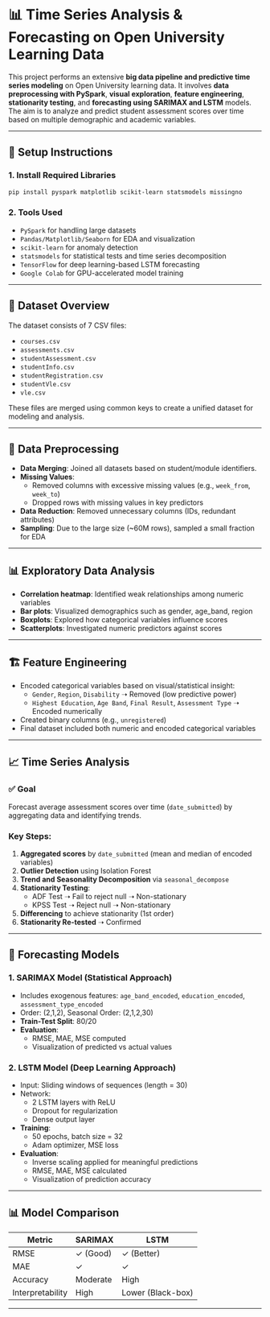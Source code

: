 # 📊 Time Series Analysis & Forecasting on Open University Learning Data

This project performs an extensive **big data pipeline and predictive time series modeling** on Open University learning data. It involves **data preprocessing with PySpark**, **visual exploration**, **feature engineering**, **stationarity testing**, and **forecasting using SARIMAX and LSTM** models. The aim is to analyze and predict student assessment scores over time based on multiple demographic and academic variables.

---

## 🔧 Setup Instructions

### 1. Install Required Libraries
```bash
pip install pyspark matplotlib scikit-learn statsmodels missingno
```

### 2. Tools Used
- `PySpark` for handling large datasets
- `Pandas/Matplotlib/Seaborn` for EDA and visualization
- `scikit-learn` for anomaly detection
- `statsmodels` for statistical tests and time series decomposition
- `TensorFlow` for deep learning-based LSTM forecasting
- `Google Colab` for GPU-accelerated model training

---

## 📂 Dataset Overview

The dataset consists of 7 CSV files:
- `courses.csv`
- `assessments.csv`
- `studentAssessment.csv`
- `studentInfo.csv`
- `studentRegistration.csv`
- `studentVle.csv`
- `vle.csv`

These files are merged using common keys to create a unified dataset for modeling and analysis.

---

## 🧹 Data Preprocessing

- **Data Merging**: Joined all datasets based on student/module identifiers.
- **Missing Values**:
  - Removed columns with excessive missing values (e.g., `week_from`, `week_to`)
  - Dropped rows with missing values in key predictors
- **Data Reduction**: Removed unnecessary columns (IDs, redundant attributes)
- **Sampling**: Due to the large size (~60M rows), sampled a small fraction for EDA

---

## 📊 Exploratory Data Analysis

- **Correlation heatmap**: Identified weak relationships among numeric variables
- **Bar plots**: Visualized demographics such as gender, age_band, region
- **Boxplots**: Explored how categorical variables influence scores
- **Scatterplots**: Investigated numeric predictors against scores

---

## 🏗️ Feature Engineering

- Encoded categorical variables based on visual/statistical insight:
  - `Gender`, `Region`, `Disability` ➝ Removed (low predictive power)
  - `Highest Education`, `Age Band`, `Final Result`, `Assessment Type` ➝ Encoded numerically
- Created binary columns (e.g., `unregistered`)
- Final dataset included both numeric and encoded categorical variables

---

## 📈 Time Series Analysis

### ✅ Goal
Forecast average assessment scores over time (`date_submitted`) by aggregating data and identifying trends.

### Key Steps:
1. **Aggregated scores** by `date_submitted` (mean and median of encoded variables)
2. **Outlier Detection** using Isolation Forest
3. **Trend and Seasonality Decomposition** via `seasonal_decompose`
4. **Stationarity Testing**:
   - ADF Test ➝ Fail to reject null ➝ Non-stationary
   - KPSS Test ➝ Reject null ➝ Non-stationary
5. **Differencing** to achieve stationarity (1st order)
6. **Stationarity Re-tested** ➝ Confirmed

---

## 🔮 Forecasting Models

### 1. SARIMAX Model (Statistical Approach)
- Includes exogenous features: `age_band_encoded`, `education_encoded`, `assessment_type_encoded`
- Order: (2,1,2), Seasonal Order: (2,1,2,30)
- **Train-Test Split**: 80/20
- **Evaluation**:
  - RMSE, MAE, MSE computed
  - Visualization of predicted vs actual values

### 2. LSTM Model (Deep Learning Approach)
- Input: Sliding windows of sequences (length = 30)
- Network:
  - 2 LSTM layers with ReLU
  - Dropout for regularization
  - Dense output layer
- **Training**:
  - 50 epochs, batch size = 32
  - Adam optimizer, MSE loss
- **Evaluation**:
  - Inverse scaling applied for meaningful predictions
  - RMSE, MAE, MSE calculated
  - Visualization of prediction accuracy

---

## 📊 Model Comparison

| Metric     | SARIMAX  | LSTM     |
|------------|----------|----------|
| RMSE       | ✓ (Good) | ✓ (Better) |
| MAE        | ✓        | ✓        |
| Accuracy   | Moderate | High     |
| Interpretability | High | Lower (Black-box) |

---
